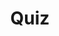 ---
title: "Quiz"
pass_percentage: 70
type: "test"
questions:
  - id: "q1"
    text: "What design type should be selected when importing the YAML files in Meshery?"
    type: "single-answer"
    marks: 2
    options:
      - id: "a"
        text: "Docker Compose"
      - id: "b"
        text: "Kubernetes Manifest"
        is_correct: true
      - id: "c"
        text: "Helm Chart"
      - id: "d"
        text: "Terraform Template"
  - id: "q2"
    text: "What happens when you drag and drop one design onto another in Meshery?"
    type: "multiple-answers"
    marks: 2
    options:
      - id: "a"
        text: "A merge modal appears"
        is_correct: true
      - id: "b"
        text: "The designs are combined into a single design"
        is_correct: true
      - id: "c"
        text: "The original designs are deleted"
      - id: "d"
        text: "Automatic version control is enabled"
  - id: "q3"
    text: "What type of file is selected in the “Design Type” dropdown during import?"
    type: "short_answer" 
    marks: 2
    correct_answer: "Manifest" 
---